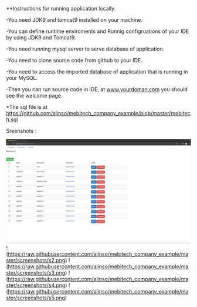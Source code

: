 **Instructions for running application locally.

-You need JDK9  and tomcat9 installed on your machine.

-You can define runtime enviroments and Runnig configruations of 
your IDE by using JDK9 and Tomcat9.

-You need running mysql server to serve database of application.

-You need to clone source code from github to your IDE.

-You need to access the imported database of application that is running in your MySQL.

-Then you can run source code in IDE, at www.yourdoman.com you should see the welcome page. 

*The sql file is at https://github.com/alinso/mebitech_company_example/blob/master/mebitech.sql


Sreenshots : 

![s1](https://raw.githubusercontent.com/alinso/mebitech_company_example/master/screenshots/s1.png)
!(https://raw.githubusercontent.com/alinso/mebitech_company_example/master/screenshots/s2.png)
!(https://raw.githubusercontent.com/alinso/mebitech_company_example/master/screenshots/s3.png)
!(https://raw.githubusercontent.com/alinso/mebitech_company_example/master/screenshots/s4.png)
!(https://raw.githubusercontent.com/alinso/mebitech_company_example/master/screenshots/s5.png)

